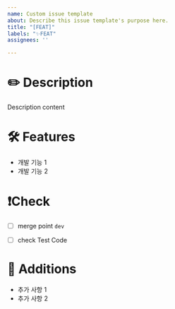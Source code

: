 ```yaml
---
name: Custom issue template
about: Describe this issue template's purpose here.
title: "[FEAT]"
labels: "✨FEAT"
assignees: ''

---
```


# ✏️ Description
Description content


# 🛠 Features
- 개발 기능 1
- 개발 기능 2


# ❗️Check
- [ ] merge point `dev`
- [ ] check Test Code 


# 📌 Additions
- 추가 사항 1
- 추가 사항 2
